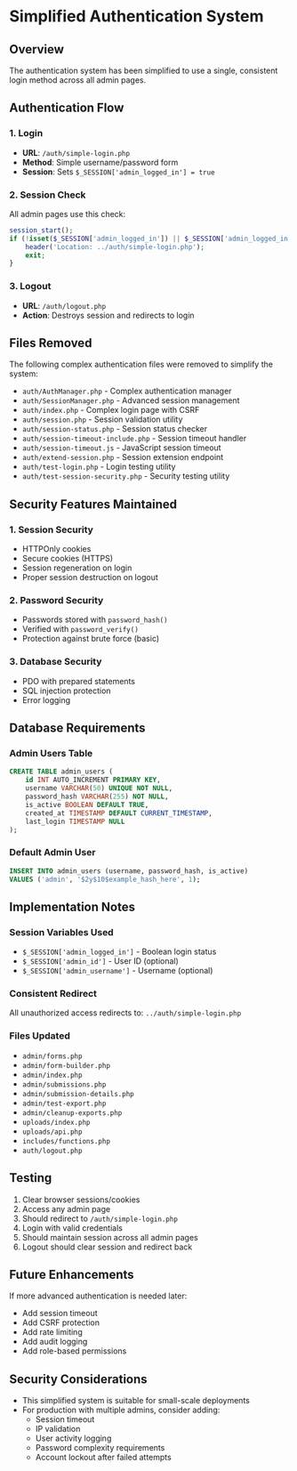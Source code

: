 # Simplified Authentication System

## Overview
The authentication system has been simplified to use a single, consistent login method across all admin pages.

## Authentication Flow

### 1. Login
- **URL**: `/auth/simple-login.php`
- **Method**: Simple username/password form
- **Session**: Sets `$_SESSION['admin_logged_in'] = true`

### 2. Session Check
All admin pages use this check:
```php
session_start();
if (!isset($_SESSION['admin_logged_in']) || $_SESSION['admin_logged_in'] !== true) {
    header('Location: ../auth/simple-login.php');
    exit;
}
```

### 3. Logout
- **URL**: `/auth/logout.php`
- **Action**: Destroys session and redirects to login

## Files Removed
The following complex authentication files were removed to simplify the system:

- `auth/AuthManager.php` - Complex authentication manager
- `auth/SessionManager.php` - Advanced session management
- `auth/index.php` - Complex login page with CSRF
- `auth/session.php` - Session validation utility
- `auth/session-status.php` - Session status checker
- `auth/session-timeout-include.php` - Session timeout handler
- `auth/session-timeout.js` - JavaScript session timeout
- `auth/extend-session.php` - Session extension endpoint
- `auth/test-login.php` - Login testing utility
- `auth/test-session-security.php` - Security testing utility

## Security Features Maintained

### 1. Session Security
- HTTPOnly cookies
- Secure cookies (HTTPS)
- Session regeneration on login
- Proper session destruction on logout

### 2. Password Security
- Passwords stored with `password_hash()`
- Verified with `password_verify()`
- Protection against brute force (basic)

### 3. Database Security
- PDO with prepared statements
- SQL injection protection
- Error logging

## Database Requirements

### Admin Users Table
```sql
CREATE TABLE admin_users (
    id INT AUTO_INCREMENT PRIMARY KEY,
    username VARCHAR(50) UNIQUE NOT NULL,
    password_hash VARCHAR(255) NOT NULL,
    is_active BOOLEAN DEFAULT TRUE,
    created_at TIMESTAMP DEFAULT CURRENT_TIMESTAMP,
    last_login TIMESTAMP NULL
);
```

### Default Admin User
```sql
INSERT INTO admin_users (username, password_hash, is_active) 
VALUES ('admin', '$2y$10$example_hash_here', 1);
```

## Implementation Notes

### Session Variables Used
- `$_SESSION['admin_logged_in']` - Boolean login status
- `$_SESSION['admin_id']` - User ID (optional)
- `$_SESSION['admin_username']` - Username (optional)

### Consistent Redirect
All unauthorized access redirects to: `../auth/simple-login.php`

### Files Updated
- `admin/forms.php`
- `admin/form-builder.php`
- `admin/index.php`
- `admin/submissions.php`
- `admin/submission-details.php`
- `admin/test-export.php`
- `admin/cleanup-exports.php`
- `uploads/index.php`
- `uploads/api.php`
- `includes/functions.php`
- `auth/logout.php`

## Testing
1. Clear browser sessions/cookies
2. Access any admin page
3. Should redirect to `/auth/simple-login.php`
4. Login with valid credentials
5. Should maintain session across all admin pages
6. Logout should clear session and redirect back

## Future Enhancements
If more advanced authentication is needed later:
- Add session timeout
- Add CSRF protection
- Add rate limiting
- Add audit logging
- Add role-based permissions

## Security Considerations
- This simplified system is suitable for small-scale deployments
- For production with multiple admins, consider adding:
  - Session timeout
  - IP validation
  - User activity logging
  - Password complexity requirements
  - Account lockout after failed attempts